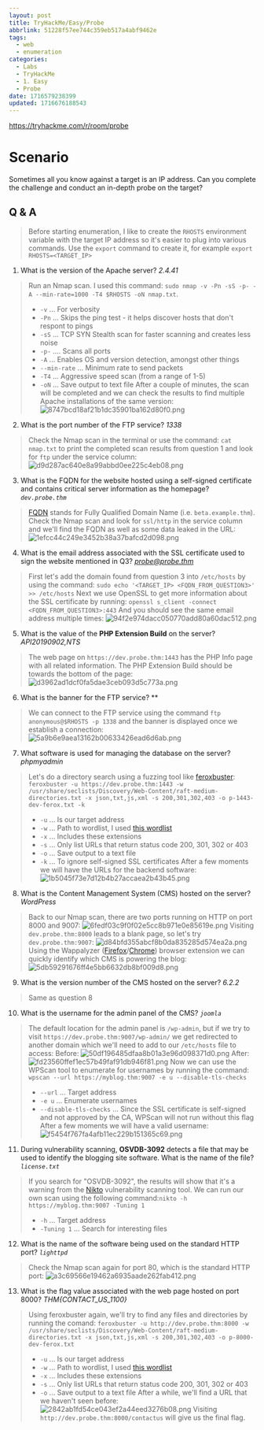 ```yaml
---
layout: post
title: TryHackMe/Easy/Probe
abbrlink: 51228f57ee744c359eb517a4abf9462e
tags:
  - web
  - enumeration
categories:
  - Labs
  - TryHackMe
  - 1. Easy
  - Probe
date: 1716579238399
updated: 1716676188543
---
```


<https://tryhackme.com/r/room/probe>

# Scenario

Sometimes all you know against a target is an IP address. Can you complete the challenge and conduct an in-depth probe on the target?

## Q & A

> Before starting enumeration, I like to create the `RHOSTS` environment variable with the target IP address so it's easier to plug into various commands. Use the `export` command to create it, for example `export RHOSTS=<TARGET_IP>`

1. What is the version of the Apache server?
   *2.4.41*

> Run an Nmap scan. I used this command: `sudo nmap -v -Pn -sS -p- -A --min-rate=1000 -T4 $RHOSTS -oN nmap.txt`.
>
> - `-v` ... For verbosity
> - `-Pn` ... Skips the ping test - it helps discover hosts that don't respont to pings
> - `-sS` ... TCP SYN Stealth scan for faster scanning and creates less noise
> - `-p-` .... Scans all ports
> - `-A` ... Enables OS and version detection, amongst other things
> - `--min-rate` ... Minimum rate to send packets
> - `-T4` ... Aggressive speed scan (from a range of 1-5)
> - `-oN` ... Save output to text file
>   After a couple of minutes, the scan will be completed and we can check the results to find multiple Apache installations of the same version:
>   ![8747bcd18af21b1dc35901ba162d80f0.png](/resources/60a8a7cc961f4cbebb166c544dacb4c5.png)

2. What is the port number of the FTP service?
   *1338*

> Check the Nmap scan in the terminal or use the command: `cat nmap.txt` to print the completed scan results from question 1 and look for `ftp` under the service column:
> ![d9d287ac640e8a99abbd0ee225c4eb08.png](/resources/85409822838247a0a7d0cf24021396ae.png)

3. What is the FQDN for the website hosted using a self-signed certificate and contains critical server information as the homepage?
   *`dev.probe.thm`*

> [FQDN](https://en.wikipedia.org/wiki/Fully_qualified_domain_name) stands for Fully Qualified Domain Name (i.e. `beta.example.thm`). Check the Nmap scan and look for `ssl/http` in the service column and we'll find the FQDN as well as some data leaked in the URL:
> ![1efcc44c249e3452b38a37bafcd2d098.png](/resources/14515e3b150948c382c78c08c3c6508e.png)

4. What is the email address associated with the SSL certificate used to sign the website mentioned in Q3?
   *<probe@probe.thm>*

> First let's add the domain found from question 3 into `/etc/hosts` by using the command: `sudo echo '<TARGET_IP> <FQDN_FROM_QUESTION3>' >> /etc/hosts`
> Next we use OpenSSL to get more information about the SSL certificate by running: `openssl s_client -connect <FQDN_FROM_QUESTION3>:443`
> And you should see the same email address multiple times:
> ![94f2e974dacc050770add80a60dac512.png](/resources/bd26fd01e07345b6bc29f0edf0c3d9f2.png)

5. What is the value of the **PHP Extension Build** on the server?
   *API20190902,NTS*

> The web page on `https://dev.probe.thm:1443` has the PHP Info page with all related information. The PHP Extension Build should be towards the bottom of the page:
> ![d3962ad1dcf0fa5dae3ceb093d5c773a.png](/resources/d154a085e6fb4d9998132f4baaf953dc.png)

6. What is the banner for the FTP service?
   \*\*

> We can connect to the FTP service using the command `ftp anonymous@$RHOSTS -p 1338` and the banner is displayed once we establish a connection:
> ![5a9b6e9aea13162b00633426ead6d6ab.png](/resources/52d252e297fc4a21903599a4b69e79c2.png)

7. What software is used for managing the database on the server?
   *phpmyadmin*

> Let's do a directory search using a fuzzing tool like [feroxbuster](https://github.com/epi052/feroxbuster): `feroxbuster -u https://dev.probe.thm:1443 -w /usr/share/seclists/Discovery/Web-Content/raft-medium-directories.txt -x json,txt,js,xml -s 200,301,302,403 -o p-1443-dev-ferox.txt -k`
>
> - `-u` ... Is our target address
> - `-w` ... Path to wordlist, I used [this wordlist](https://github.com/danielmiessler/SecLists/blob/master/Discovery/Web-Content/raft-medium-directories.txt)
> - `-x` ... Includes these extensions
> - `-s` ... Only list URLs that return status code 200, 301, 302 or 403
> - `-o` ... Save output to a text file
> - `-k` ... To ignore self-signed SSL certificates
>   After a few moments we will have the URLs for the backend software:
>   ![1b5045f73e7d12b4b27accaea2b43b45.png](/resources/ed24f634033c4370bfe3e289f1096080.png)

8. What is the Content Management System (CMS) hosted on the server?
   *WordPress*

> Back to our Nmap scan, there are two ports running on HTTP on port 8000 and 9007:
> ![6fedf03c9f0f02e5cc8b971e0e85619e.png](/resources/d659356f54af448b99034db284bfcc98.png)
> Visiting `dev.probe.thm:8000` leads to a blank page, so let's try `dev.probe.thm:9007`:
> ![d84bfd355abcf8b0da835285d574ea2a.png](/resources/9c24b0661a744515b947d36b4aacd160.png)
> Using the Wappalyzer ([Firefox](https://addons.mozilla.org/en-US/firefox/addon/wappalyzer/)/[Chrome](https://chromewebstore.google.com/detail/wappalyzer-technology-pro/gppongmhjkpfnbhagpmjfkannfbllamg)) browser extension we can quickly identify which CMS is powering the blog:
> ![5db59291676ff4e5bb6632db8bf009d8.png](/resources/39ffce393aa042d5a08bf62332ebe745.png)

9. What is the version number of the CMS hosted on the server?
   *6.2.2*

> Same as question 8

10. What is the username for the admin panel of the CMS?
    *`joomla`*

> The default location for the admin panel is `/wp-admin`, but if we try to visit `https://dev.probe.thm:9007/wp-admin/` we get redirected to another domain which we'll need to add to our `/etc/hosts` file to access:
> Before:
> ![50df196485dfaa8b01a3e96d098371d0.png](/resources/3f956dd073cb4b41950b38d474988ea4.png)
> After:
> ![fd23560ffef1ec57b49faf91db946f81.png](/resources/e05290cf451346feb521b98ed0374ebc.png)
> Now we can use the WPScan tool to enumerate for usernames by running the command: `wpscan --url https://myblog.thm:9007 -e u --disable-tls-checks`
>
> - `--url` ... Target address
> - `-e u` ... Enumerate usernames
> - `--disable-tls-checks` ... Since the SSL certificate is self-signed and not approved by the CA, WPScan will not run without this flag
>   After a few moments we will have a valid username:
>   ![f5454f767fa4afb11ec229b151365c69.png](/resources/7eeebbb8406f4019a566ee82ce6e1c53.png)

11. During vulnerability scanning, **OSVDB-3092** detects a file that may be used to identify the blogging site software. What is the name of the file?
    *`license.txt`*

> If you search for "OSVDB-3092", the results will show that it's a warning from the [Nikto](https://github.com/sullo/nikto) vulnerability scanning tool.
> We can run our own scan using the following command:`nikto -h https://myblog.thm:9007 -Tuning 1`
>
> - `-h` ... Target address
> - `-Tuning 1` ... Search for interesting files

12. What is the name of the software being used on the standard HTTP port?
    *`lighttpd`*

> Check the Nmap scan again for port 80, which is the standard HTTP port:
> ![a3c69566e19462a6935aade262fab412.png](/resources/c12809d77cbb42318c7275da28557cc5.png)

13. What is the flag value associated with the web page hosted on port 8000?
    *THM{CONTACT\_US\_1100}*

> Using feroxbuster again, we'll try to find any files and directories by running the comand: `feroxbuster -u http://dev.probe.thm:8000 -w /usr/share/seclists/Discovery/Web-Content/raft-medium-directories.txt -x json,txt,js,xml -s 200,301,302,403 -o p-8000-dev-ferox.txt`
>
> - `-u` ... Is our target address
> - `-w` ... Path to wordlist, I used [this wordlist](https://github.com/danielmiessler/SecLists/blob/master/Discovery/Web-Content/raft-medium-directories.txt)
> - `-x` ... Includes these extensions
> - `-s` ... Only list URLs that return status code 200, 301, 302 or 403
> - `-o` ... Save output to a text file
>   After a while, we'll find a URL that we haven't seen before:
>   ![2842ab1fd54ce043ef2a44eed3276b08.png](/resources/83d2334ddd32418392feba9e3ccf0dea.png)
>   Visiting `http://dev.probe.thm:8000/contactus` will give us the final flag.
